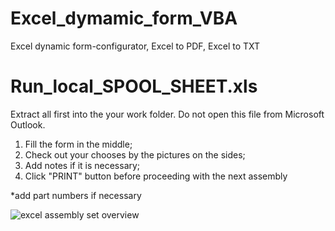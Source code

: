 # Excel_dymamic_form_VBA
Excel dynamic form-configurator, Excel to PDF, Excel to TXT

# Run_local_SPOOL_SHEET.xls

Extract all first into the your work folder. Do not open this file from Microsoft Outlook.

1) Fill the form in the middle; 
2) Check out your chooses by the pictures on the sides; 
3) Add notes if it is necessary; 
4) Click "PRINT" button before proceeding with the next assembly

*add part numbers if necessary

![excel assembly set overview](https://user-images.githubusercontent.com/43278778/49939309-7542af00-feaa-11e8-8a88-0c034709f839.jpg)

